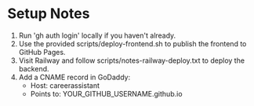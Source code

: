 # Setup Notes

1. Run 'gh auth login' locally if you haven't already.
2. Use the provided scripts/deploy-frontend.sh to publish the frontend to GitHub Pages.
3. Visit Railway and follow scripts/notes-railway-deploy.txt to deploy the backend.
4. Add a CNAME record in GoDaddy:
   - Host: careerassistant
   - Points to: YOUR_GITHUB_USERNAME.github.io
